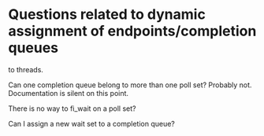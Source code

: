 # Questions related to dynamic assignment of endpoints/completion queues
  to threads.

Can one completion queue belong to more than one poll set?
Probably not.  Documentation is silent on this point.

There is no way to fi_wait on a poll set?

Can I assign a new wait set to a completion queue?
